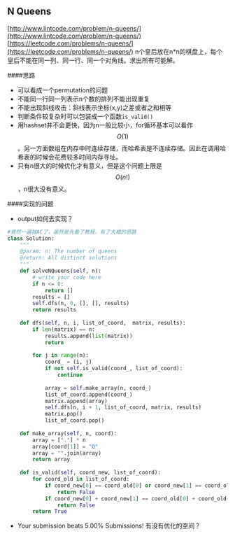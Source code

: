 ## N Queens

[http://www.lintcode.com/problem/n-queens/](http://www.lintcode.com/problem/n-queens/)
[https://leetcode.com/problems/n-queens/](https://leetcode.com/problems/n-queens/)
n个皇后放在n*n的棋盘上，每个皇后不能在同一列、同一行、同一个对角线。求出所有可能解。

####思路
- 可以看成一个permutation的问题
- 不能同一行同一列表示n个数的排列不能出现重复
- 不能出现斜线攻击：斜线表示坐标(x,y)之差或者之和相等
- 判断条件较复杂时可以包装成一个函数`is_valid()`
- 用hashset并不会更快，因为n一般比较小，for循环基本可以看作$$O(1)$$。另一方面数组在内存中时连续存储，而哈希表是不连续存储。因此在调用哈希表的时候会花费较多时间内存寻址。
- 只有n很大的时候优化才有意义，但是这个问题上限是$$O(n!)$$，n很大没有意义。



####实现的问题
- output如何去实现？


```py
#竟然一遍就AC了，虽然是先看了教程，有了大概的思路
class Solution:
    """
    @param: n: The number of queens
    @return: All distinct solutions
    """
    def solveNQueens(self, n):
        # write your code here
        if n <= 0:
            return []
        results = []
        self.dfs(n, 0, [], [], results)
        return results
    
    def dfs(self, n, i, list_of_coord,  matrix, results):
        if len(matrix) == n:
            results.append(list(matrix))
            return 
        
        for j in range(n):
            coord_ = (i, j)
            if not self.is_valid(coord_, list_of_coord):
                continue
            
            array = self.make_array(n, coord_)
            list_of_coord.append(coord_)
            matrix.append(array)
            self.dfs(n, i + 1, list_of_coord, matrix, results)
            matrix.pop()
            list_of_coord.pop()
        
    def make_array(self, n, coord):
        array = ["."] * n
        array[coord[1]] = "Q"
        array = "".join(array)
        return array
    
    def is_valid(self, coord_new, list_of_coord):
        for coord_old in list_of_coord:
            if coord_new[0] == coord_old[0] or coord_new[1] == coord_old[1]:
                return False
            if coord_new[0] + coord_new[1] == coord_old[0] + coord_old[1] or coord_new[0] - coord_new[1] == coord_old[0] - coord_old[1]:
                return False
        return True
```
- Your submission beats 5.00% Submissions! 有没有优化的空间？

